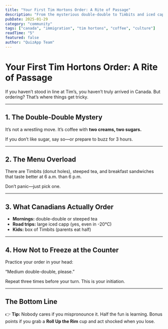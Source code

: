 ```yaml
---
title: "Your First Tim Hortons Order: A Rite of Passage"
description: "From the mysterious double-double to Timbits and iced capps, here’s a newcomer’s guide to surviving (and enjoying) your first Tim Hortons experience."
pubDate: 2025-01-29
category: "community"
tags: ["canada", "immigration", "tim hortons", "coffee", "culture"]
readTime: "5"
featured: false
author: "QuizApp Team"
---
```


# Your First Tim Hortons Order: A Rite of Passage

If you haven’t stood in line at Tim’s, you haven’t truly arrived in Canada. But ordering? That’s where things get tricky.  

---

## 1. The Double-Double Mystery

It’s not a wrestling move. It’s coffee with **two creams, two sugars.**  

If you don’t like sugar, say so—or prepare to buzz for 3 hours.  

---

## 2. The Menu Overload

There are Timbits (donut holes), steeped tea, and breakfast sandwiches that taste better at 6 a.m. than 6 p.m.  

Don’t panic—just pick one.  

---

## 3. What Canadians Actually Order

- **Mornings:** double-double or steeped tea  
- **Road trips:** large iced capp (yes, even in -20°C)  
- **Kids:** box of Timbits (parents eat half)  

---

## 4. How Not to Freeze at the Counter

Practice your order in your head:  

“Medium double-double, please.”  

Repeat three times before your turn. This is your initiation.  

---

## The Bottom Line

👉 **Tip:** Nobody cares if you mispronounce it. Half the fun is learning. Bonus points if you grab a **Roll Up the Rim** cup and act shocked when you lose.

